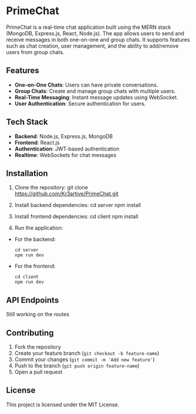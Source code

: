 # PrimeChat

PrimeChat is a real-time chat application built using the MERN stack (MongoDB, Express.js, React, Node.js). The app allows users to send and receive messages in both one-on-one and group chats. It supports features such as chat creation, user management, and the ability to add/remove users from group chats.

## Features

- **One-on-One Chats**: Users can have private conversations.
- **Group Chats**: Create and manage group chats with multiple users.
- **Real-Time Messaging**: Instant message updates using WebSocket.
- **User Authentication**: Secure authentication for users.

## Tech Stack

- **Backend**: Node.js, Express.js, MongoDB
- **Frontend**: React.js
- **Authentication**: JWT-based authentication
- **Realtime**: WebSockets for chat messages

## Installation

1. Clone the repository:
git clone https://github.com/Kr3artive/PrimeChat.git

2. Install backend dependencies:
cd server
npm install

3. Install frontend dependencies:
cd client
npm install


4. Run the application:
- For the backend:
  ```
  cd server
  npm run dev
  ```
- For the frontend:
  ```
  cd client
  npm run dev
  ```

## API Endpoints
Still working on the routes

## Contributing

1. Fork the repository
2. Create your feature branch (`git checkout -b feature-name`)
3. Commit your changes (`git commit -m 'Add new feature'`)
4. Push to the branch (`git push origin feature-name`)
5. Open a pull request

## License

This project is licensed under the MIT License.

